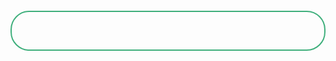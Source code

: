 <div id="jinrishici-sentence">
</div>

<script>
  import {onMounted, reactive } from 'vue';
  import {load} from 'jinrishici'
  const loadSentence = function() {
    load(result => {
      let shici = result.data;
      document.querySelector('#jinrishici-sentence').innerHTML = shici.content;
    }, err => {
      shici = `获取诗词失败, ${err}`
    })
  }
  loadSentence();
</script>

<style>
  #jinrishici-sentence{
    margin: 50% auto;
    border: 2px solid #3faf7c;
    height: 60px;
    border-radius: 30px;
    text-align: center;
    line-height: 60px;
    font-size: 20px;
  }
</style>